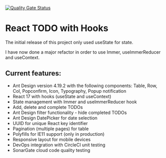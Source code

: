 [![Quality Gate Status](https://sonarcloud.io/api/project_badges/measure?project=w3bdesign_todo-hooks&metric=alert_status)](https://sonarcloud.io/dashboard?id=w3bdesign_todo-hooks)

# React TODO with Hooks

The initial release of this project only used useState for state.

I have now done a major refactor in order to use Immer, useImmerReducer and useContext.

## Current features:

- Ant Design version 4.19.2 with the following components: Table, Row, Col, Popconfirm, Icon, Typography, Popup notification
- React 17 with hooks (useState and useContext)
- State management with Immer and useImmerReducer hook
- Add, delete and complete TODOs
- Ant Design filter functionality - hide completed TODOs
- Ant Design DatePicker for date selection
- UUID for unique React key identifier
- Pagination (multiple pages) for table
- Polyfills for IE11 support (only in production)
- Responsive layout for mobile devices
- DevOps integration with CircleCI unit testing
- SonarGate cloud code quality testing
